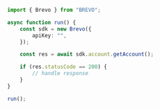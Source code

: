 <!-- Start SDK Example Usage [usage] -->
```typescript
import { Brevo } from "BREVO";

async function run() {
    const sdk = new Brevo({
        apiKey: "",
    });

    const res = await sdk.account.getAccount();

    if (res.statusCode == 200) {
        // handle response
    }
}

run();

```
<!-- End SDK Example Usage [usage] -->